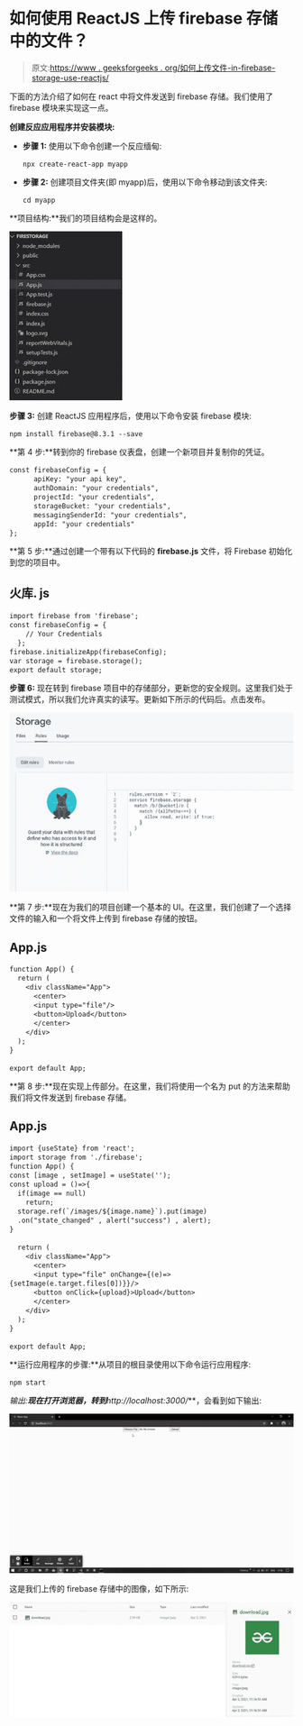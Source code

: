 # 如何使用 ReactJS 上传 firebase 存储中的文件？

> 原文:[https://www . geeksforgeeks . org/如何上传文件-in-firebase-storage-use-reactjs/](https://www.geeksforgeeks.org/how-to-upload-files-in-firebase-storage-using-reactjs/)

下面的方法介绍了如何在 react 中将文件发送到 firebase 存储。我们使用了 firebase 模块来实现这一点。

**创建反应应用程序并安装模块:**

*   **步骤 1:** 使用以下命令创建一个反应缅甸:

    ```
    npx create-react-app myapp
    ```

*   **步骤 2:** 创建项目文件夹(即 myapp)后，使用以下命令移动到该文件夹:

    ```
    cd myapp
    ```

**项目结构:**我们的项目结构会是这样的。

![](img/0bd8ef86b943bb194dfd249981517a33.png)

**步骤 3:** 创建 ReactJS 应用程序后，使用以下命令安装 firebase 模块:

```
npm install firebase@8.3.1 --save
```

**第 4 步:**转到你的 firebase 仪表盘，创建一个新项目并复制你的凭证。

```
const firebaseConfig = {
      apiKey: "your api key",
      authDomain: "your credentials",
      projectId: "your credentials",
      storageBucket: "your credentials",
      messagingSenderId: "your credentials",
      appId: "your credentials"
};
```

**第 5 步:**通过创建一个带有以下代码的 **firebase.js** 文件，将 Firebase 初始化到您的项目中。

## 火库. js

```
import firebase from 'firebase';
const firebaseConfig = {
    // Your Credentials
  };
firebase.initializeApp(firebaseConfig);
var storage = firebase.storage();
export default storage;
```

**步骤 6:** 现在转到 firebase 项目中的存储部分，更新您的安全规则。这里我们处于测试模式，所以我们允许真实的读写。更新如下所示的代码后。点击发布。

![](img/31abc2a6b8d624ac4f4d253e5f524cf5.png)

**第 7 步:**现在为我们的项目创建一个基本的 UI。在这里，我们创建了一个选择文件的输入和一个将文件上传到 firebase 存储的按钮。

## App.js

```
function App() {
  return (
    <div className="App">
      <center>
      <input type="file"/>
      <button>Upload</button>
      </center>
    </div>
  );
}

export default App;
```

**第 8 步:**现在实现上传部分。在这里，我们将使用一个名为 put 的方法来帮助我们将文件发送到 firebase 存储。

## App.js

```
import {useState} from 'react';
import storage from './firebase';
function App() {
const [image , setImage] = useState('');
const upload = ()=>{
  if(image == null)
    return;
  storage.ref(`/images/${image.name}`).put(image)
  .on("state_changed" , alert("success") , alert);
}

  return (
    <div className="App">
      <center>
      <input type="file" onChange={(e)=>{setImage(e.target.files[0])}}/>
      <button onClick={upload}>Upload</button>
      </center>
    </div>
  );
}

export default App;
```

**运行应用程序的步骤:**从项目的根目录使用以下命令运行应用程序:

```
npm start
```

**输出:**现在打开浏览器，转到***http://localhost:3000/***，会看到如下输出:

![](img/e5f6591dd73a59cf137da36b35b8e4f1.png)

这是我们上传的 firebase 存储中的图像，如下所示:

![](img/037ba99406a9d0764080f1e4e178587a.png)